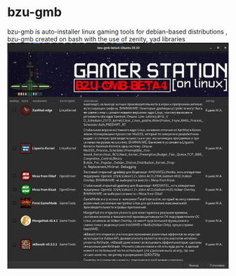 # bzu-gmb
bzu-gmb is auto-installer linux gaming tools for debian-based distributions , bzu-gmb created on bash with the use of zenity, yad libraries
<img src="image/bzu-gmb-beta4.png" alt="My cool logo"/>
